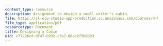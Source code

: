 ```yaml
---
content_type: resource
description: Assignment to design a small writer's cabin.
file: https://ol-ocw-studio-app-production.s3.amazonaws.com/courses/4-500-introduction-to-design-computing-fall-2008/c77226cd9f47b902c3e768ac2f5b0d23_assn1.pdf
file_type: application/pdf
resourcetype: Document
title: Designing a Cabin
uid: c77226cd-9f47-b902-c3e7-68ac2f5b0d23
---
```

